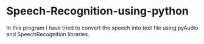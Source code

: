 # Speech-Recognition-using-python
In this program I have tried to convert the speech into text file using pyAudio and SpeechRecognition libraries.
